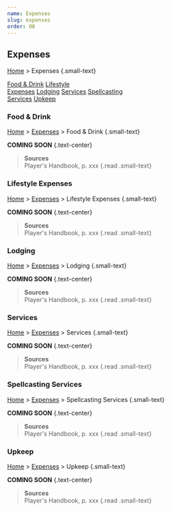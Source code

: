 ```yaml
---
name: Expenses
slug: expenses
order: 08
---
```

## Expenses
[Home](home) > Expenses {.small-text}

<div id="menu-container">
    <a href="food-drink">Food & Drink</a>
    <a href="lifestyle-expenses">Lifestyle<br/> Expenses</a>
    <a href="lodging">Lodging</a>
    <a href="services">Services</a>
    <a href="spellcasting-services">Spellcasting<br/> Services</a>
    <a href="upkeep">Upkeep</a>
</div>



### Food & Drink
[Home](home) > [Expenses](expenses) > Food & Drink {.small-text}

**COMING SOON** {.text-center}

> **Sources** <br/>
> Player's Handbook, p. xxx
{.read .small-text}



### Lifestyle Expenses
[Home](home) > [Expenses](expenses) > Lifestyle Expenses {.small-text}

**COMING SOON** {.text-center}

> **Sources** <br/>
> Player's Handbook, p. xxx
{.read .small-text}



### Lodging
[Home](home) > [Expenses](expenses) > Lodging {.small-text}

**COMING SOON** {.text-center}

> **Sources** <br/>
> Player's Handbook, p. xxx
{.read .small-text}



### Services
[Home](home) > [Expenses](expenses) > Services {.small-text}

**COMING SOON** {.text-center}

> **Sources** <br/>
> Player's Handbook, p. xxx
{.read .small-text}



### Spellcasting Services
[Home](home) > [Expenses](expenses) > Spellcasting Services {.small-text}

**COMING SOON** {.text-center}

> **Sources** <br/>
> Player's Handbook, p. xxx
{.read .small-text}



### Upkeep
[Home](home) > [Expenses](expenses) > Upkeep {.small-text}

**COMING SOON** {.text-center}

> **Sources** <br/>
> Player's Handbook, p. xxx
{.read .small-text}
